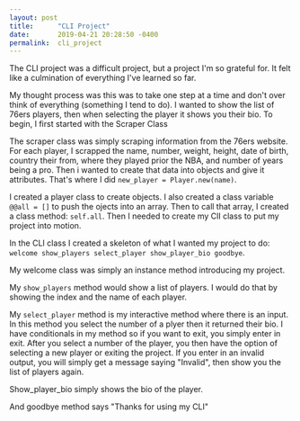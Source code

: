 ```yaml
---
layout: post
title:      "CLI Project"
date:       2019-04-21 20:28:50 -0400
permalink:  cli_project
---
```




The CLI project was a difficult project, but a project I'm so grateful for. It felt like a culmination of everything I've learned so far. 

My thought process was this was to take one step at a time and don't over think of everything (something I tend to do).  I wanted to show the list of 76ers players, then when selecting the player it shows you their bio. To begin, I first started with the  Scraper Class

The scraper class was simply scraping information from the 76ers website. For each player, I scrapped the name, number, weight, height, date of birth, country their from, where they played prior the NBA, and number of years being a pro. Then i wanted to create that data into objects and give it attributes. That's where I did `new_player = Player.new(name)`. 

I created a player class to create objects. I also created a class variable `@@all = []` to push the ojects into an array. Then to call that array, I created a class method: `self.all`. Then I needed to create my ClI class to put my project into motion. 

In the CLI class I created a skeleton of what I wanted my project to do: 
`  welcome
   show_players
    select_player
    show_player_bio
    goodbye`.
		
My welcome class was simply an instance method introducing my project.

My `show_players` method would show a list of players. I would do that by showing the index and the name of each player. 

My `select_player` method is my interactive method where there is an input. In this method you select the number of a plyer then it returned their bio. I have conditionals in my method so if you want to exit, you simply enter in exit. After you select a number of the player, you then have the option of selecting a new player or exiting the project. If you enter in an invalid output, you will simply get a message saying "Invalid", then show you the list of players again. 

Show_player_bio simply shows the bio of the player. 

And goodbye method says "Thanks for using my CLI"



